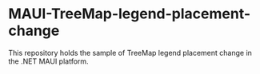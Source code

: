 # MAUI-TreeMap-legend-placement-change
This repository holds the sample of TreeMap  legend placement change in the .NET MAUI platform.
